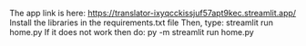 The app link is here: https://translator-ixyqcckissjuf57apt9kec.streamlit.app/
Install the libraries in the requirements.txt file
Then, type:
streamlit run home.py
If it does not work then do:
py -m streamlit run home.py
